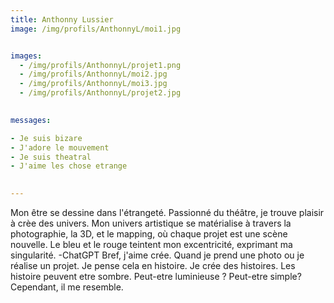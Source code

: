 ```yaml
---
title: Anthonny Lussier
image: /img/profils/AnthonnyL/moi1.jpg


images:
  - /img/profils/AnthonnyL/projet1.png
  - /img/profils/AnthonnyL/moi2.jpg
  - /img/profils/AnthonnyL/moi3.jpg
  - /img/profils/AnthonnyL/projet2.jpg
  

messages:

- Je suis bizare
- J'adore le mouvement
- Je suis theatral 
- J'aime les chose etrange
  

---
```

Mon être se dessine dans l'étrangeté. Passionné du théâtre, je trouve plaisir à crèe des univers. Mon univers artistique se matérialise à travers la photographie, la 3D, et le mapping, où chaque projet est une scène nouvelle. Le bleu et le rouge teintent mon excentricité, exprimant ma singularité. -ChatGPT
Bref, j'aime crée. Quand je prend une photo ou je réalise un projet. Je pense cela en histoire. Je crée des histoires. Les histoire peuvent etre sombre. Peut-etre luminieuse ? Peut-etre simple? Cependant, il me resemble.
